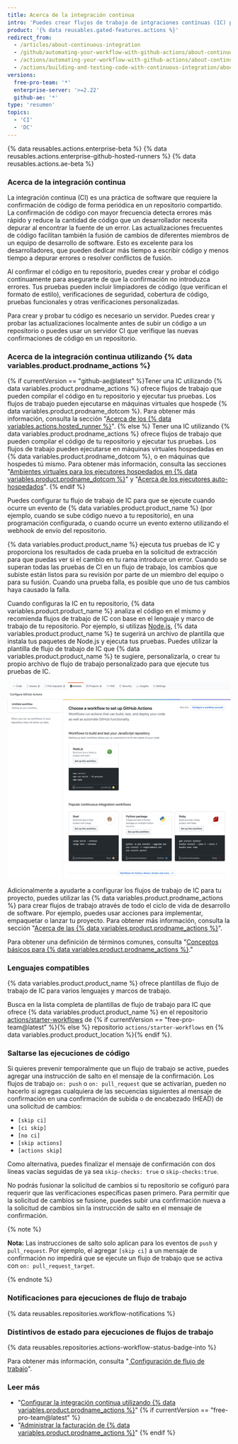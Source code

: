```yaml
---
title: Acerca de la integración continua
intro: 'Puedes crear flujos de trabajo de intgraciones contínuas (IC) personalizadas y despliegues contínuos (DC) directamente en tu repositorio de {% data variables.product.prodname_dotcom %} con las {% data variables.product.prodname_actions %}.'
product: '{% data reusables.gated-features.actions %}'
redirect_from:
  - /articles/about-continuous-integration
  - /github/automating-your-workflow-with-github-actions/about-continuous-integration
  - /actions/automating-your-workflow-with-github-actions/about-continuous-integration
  - /actions/building-and-testing-code-with-continuous-integration/about-continuous-integration
versions:
  free-pro-team: '*'
  enterprise-server: '>=2.22'
  github-ae: '*'
type: 'resumen'
topics:
  - 'CI'
  - 'DC'
---
```


{% data reusables.actions.enterprise-beta %}
{% data reusables.actions.enterprise-github-hosted-runners %}
{% data reusables.actions.ae-beta %}

### Acerca de la integración continua

La integración continua (CI) es una práctica de software que requiere la confirmación de código de forma periódica en un repositorio compartido. La confirmación de código con mayor frecuencia detecta errores más rápido y reduce la cantidad de código que un desarrollador necesita depurar al encontrar la fuente de un error. Las actualizaciones frecuentes de código facilitan también la fusión de cambios de diferentes miembros de un equipo de desarrollo de software. Esto es excelente para los desarrolladores, que pueden dedicar más tiempo a escribir código y menos tiempo a depurar errores o resolver conflictos de fusión.

Al confirmar el código en tu repositorio, puedes crear y probar el código continuamente para asegurarte de que la confirmación no introduzca errores. Tus pruebas pueden incluir limpiadores de código (que verifican el formato de estilo), verificaciones de seguridad, cobertura de código, pruebas funcionales y otras verificaciones personalizadas.

Para crear y probar tu código es necesario un servidor. Puedes crear y probar las actualizaciones localmente antes de subir un código a un repositorio o puedes usar un servidor CI que verifique las nuevas confirmaciones de código en un repositorio.

### Acerca de la integración continua utilizando {% data variables.product.prodname_actions %}

{% if currentVersion == "github-ae@latest" %}Tener una IC utilizando {% data variables.product.prodname_actions %} ofrece flujos de trabajo que pueden compilar el código en tu repositorio y ejecutar tus pruebas. Los flujos de trabajo pueden ejecutarse en máquinas virtuales que hospede {% data variables.product.prodname_dotcom %}. Para obtener más información, consulta la sección "[Acerca de los {% data variables.actions.hosted_runner %}](/actions/using-github-hosted-runners/about-ae-hosted-runners)".
{% else %} Tener una IC utilizando {% data variables.product.prodname_actions %} ofrece flujos de trabajo que pueden compilar el código de tu repositorio y ejecutar tus pruebas. Los flujos de trabajo pueden ejecutarse en máquinas virtuales hospedadas en {% data variables.product.prodname_dotcom %}, o en máquinas que hospedes tú mismo. Para obtener más información, consulta las secciones "[Ambientes virtuales para los ejecutores hospedados en {% data variables.product.prodname_dotcom %}](/actions/automating-your-workflow-with-github-actions/virtual-environments-for-github-hosted-runners)" y "[Acerca de los ejecutores auto-hospedados](/actions/automating-your-workflow-with-github-actions/about-self-hosted-runners)".
{% endif %}

Puedes configurar tu flujo de trabajo de IC para que se ejecute cuando ocurre un evento de {% data variables.product.product_name %} (por ejemplo, cuando se sube código nuevo a tu repositorio), en una programación configurada, o cuando ocurre un evento externo utilizando el webhook de envío del repositorio.

{% data variables.product.product_name %} ejecuta tus pruebas de IC y proporciona los resultados de cada prueba en la solicitud de extracción para que puedas ver si el cambio en tu rama introduce un error. Cuando se superan todas las pruebas de CI en un flujo de trabajo, los cambios que subiste están listos para su revisión por parte de un miembro del equipo o para su fusión. Cuando una prueba falla, es posible que uno de tus cambios haya causado la falla.

Cuando configuras la IC en tu repositorio, {% data variables.product.product_name %} analiza el código en el mismo y recomienda flujos de trabajo de IC con base en el lenguaje y marco de trabajo de tu repositorio. Por ejemplo, si utilizas [Node.js](https://nodejs.org/en/), {% data variables.product.product_name %} te sugerirá un archivo de plantilla que instala tus paquetes de Node.js y ejecuta tus pruebas. Puedes utilizar la plantilla de flujo de trabajo de IC que {% data variables.product.product_name %} te sugiere, personalizarla, o crear tu propio archivo de flujo de trabajo personalizado para que ejecute tus pruebas de IC.

![Captura de pantalla de plantillas de integración continua sugeridas](/assets/images/help/repository/ci-with-actions-template-picker.png)

Adicionalmente a ayudarte a configurar los flujos de trabajo de IC para tu proyecto, puedes utilizar las {% data variables.product.prodname_actions %} para crear flujos de trabajo através de todo el ciclo de vida de desarrollo de software. Por ejemplo, puedes usar acciones para implementar, empaquetar o lanzar tu proyecto. Para obtener más información, consulta la sección "[Acerca de las {% data variables.product.prodname_actions %}](/articles/about-github-actions)".

Para obtener una definición de términos comunes, consulta "[Conceptos básicos para {% data variables.product.prodname_actions %}](/github/automating-your-workflow-with-github-actions/core-concepts-for-github-actions)."

### Lenguajes compatibles

{% data variables.product.product_name %} ofrece plantillas de flujo de trabajo de IC para varios lenguajes y marcos de trabajo.

Busca en la lista completa de plantillas de flujo de trabajo para IC que ofrece {% data variables.product.product_name %} en el repositorio [actions/starter-workflows](https://github.com/actions/starter-workflows/tree/main/ci) de {% if currentVersion == "free-pro-team@latest" %}{% else %} repositorio `actions/starter-workflows` en {% data variables.product.product_location %}{% endif %}.

### Saltarse las ejecuciones de código

Si quieres prevenir temporalmente que un flujo de trabajo se active, puedes agregar una instrucción de salto en el mensaje de la confirmación. Los flujos de trabajo `on: push` o `on: pull_request` que se activarían, pueden no hacerlo si agregas cualquiera de las secuencias siguientes al mensaje de confirmación en una confirmación de subida o de encabezado (HEAD) de una solicitud de cambios:

* `[skip ci]`
* `[ci skip]`
* `[no ci]`
* `[skip actions]`
* `[actions skip]`

Como alternativa, puedes finalizar el mensaje de confirmación con dos líneas vacías seguidas de ya sea `skip-checks: true` o `skip-checks:true`.

No podrás fusionar la solicitud de cambios si tu repositorio se cofiguró para requerir que las verificaciones específicas pasen primero. Para permitir que la solicitud de cambios se fusione, puedes subir una confirmación nueva a la solicitud de cambios sin la instrucción de salto en el mensaje de confirmación.

{% note %}

**Nota:** Las instrucciones de salto solo aplican para los eventos de `push` y `pull_request`. Por ejemplo, el agregar `[skip ci]` a un mensaje de confirmación no impedirá que se ejecute un flujo de trabajo que se activa con `on: pull_request_target`.

{% endnote %}

### Notificaciones para ejecuciones de flujo de trabajo

{% data reusables.repositories.workflow-notifications %}

### Distintivos de estado para ejecuciones de flujos de trabajo

{% data reusables.repositories.actions-workflow-status-badge-into %}

Para obtener más información, consulta "[ Configuración de flujo de trabajo](/articles/configuring-a-workflow)".

### Leer más

- "[Configurar la integración continua utilizando {% data variables.product.prodname_actions %}](/articles/setting-up-continuous-integration-using-github-actions)"
{% if currentVersion == "free-pro-team@latest" %}
- "[Administrar la facturación de {% data variables.product.prodname_actions %}](/github/setting-up-and-managing-billing-and-payments-on-github/managing-billing-for-github-actions)"
{% endif %}
